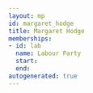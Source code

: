 ```yaml
---
layout: mp
id: margaret_hodge
title: Margaret Hodge
memberships:
- id: lab
  name: Labour Party
  start: 
  end: 
autogenerated: true
---
```

